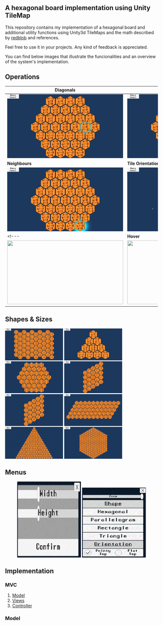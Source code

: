 ## A hexagonal board implementation using Unity TileMap

This repository contains my implementation of a hexagonal board and additional utility functions using Unity3d TileMaps and the math described by [redblob](https://www.redblobgames.com/grids/hexagons/) and references. 

Feel free to use it in your projects. Any kind of feedback is appreciated. 

You can find below images that illustrate the funcionalities and an overview of the system's implementation.
 
## Operations

|Diagonals|Horizontal|
|------------|-------------|
|<img width="382" height="210" src="/Assets/Textures/Gifs/diagonals.gif">|<img width="382" height="210" src="/Assets/Textures/Gifs/horizontal.gif">|
|<b>Neighbours</b>|<b>Tile Orientation</b>|
|<img width="382" height="210" src="/Assets/Textures/Gifs/neighbours.gif">|<img width="382" height="210" src="/Assets/Textures/Gifs/orientation.gif">|
<!---|<b>Hover</b>|<b>Zoom</b>|
|<img width="382" height="210" src="/Assets/Textures/Gifs/Hover.gif">|<img width="382" height="210" src="/Assets/Textures/Gifs/zoom1.gif">|--->

## Shapes & Sizes
<img width="191" height="105" src="/Assets/Textures/Gifs/rectangle.GIF"> <img width="191" height="105" src="/Assets/Textures/Gifs/triangle.gif"> <img width="191" height="105" src="/Assets/Textures/Gifs/hexagon.GIF"> <img width="191" height="105" src="/Assets/Textures/Gifs/parallelogram.gif"> <img width="191" height="105" src="/Assets/Textures/Gifs/parallelogram.gif"> <img width="191" height="105" src="/Assets/Textures/Gifs/parallelogram1.gif"> <img width="191" height="105" src="/Assets/Textures/Gifs/triangle1.gif"> <img width="191" height="105" src="/Assets/Textures/Gifs/hexagon1.GIF">  

## Menus 
<p align="center">
<img width="210" height="250" src="/Assets/Textures/Gifs/Sizes.GIF"> <img width="210" height="230" src="/Assets/Textures/Gifs/Menu.GIF">
</p>

## Implementation

### MVC
1. [Model](/Assets/Scripts/BoardSystem/Board)
2. [Views](/Assets/Scripts/Ui)
3. [Controller](/Assets/Scripts/BoardSystem/BoardController.cs)

### Model 

